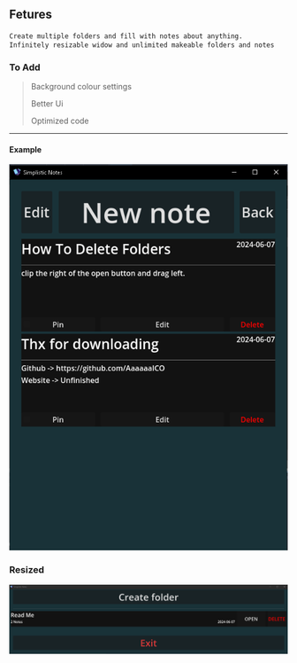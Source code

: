 ## Fetures
```
Create multiple folders and fill with notes about anything.
Infinitely resizable widow and unlimited makeable folders and notes
```
### To Add

> Background colour settings
>
> Better Ui
>
> Optimized code

---

#### Example

![alt text](https://github.com/AaaaaaICO/Simplistic-Notes/blob/main/Other/Examples/Tut.PNG "View Running")
### Resized
![alt text](https://github.com/AaaaaaICO/Simplistic-Notes/blob/main/Other/Examples/Resizeable.PNG "Resizeable")




